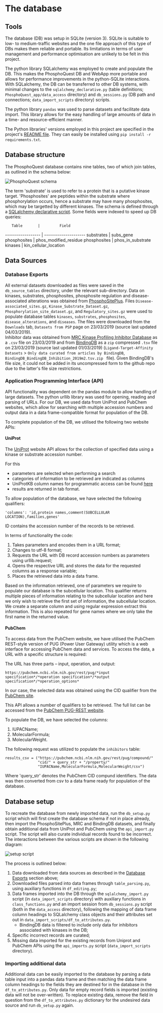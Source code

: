 # The database
## Tools
The database (DB) was setup in SQLite (version 3). SQLite is suitable to low- to medium-traffic websites and the one file approach of this type of DBs makes them reliable and portable. Its limitations in terms of user management and performance optimisation are unlikely to be felt in this project.

The python library SQLalchemy was employed to create and populate the DB. This makes the PhosphoQuest DB and WebApp more portable and allows for performance improvements in the python-SQLite interactions. With SQLalchemy, the DB can be transferred to other DB systems, with minimal changes to the `sqlalchemy_declarative.py` (table definitions; `PhosphoQuest_app/data_access` directory) and `db_sessions.py` (DB path and connections; `data_import_scripts` directory) scripts.

The python library `pandas` was used to parse datasets and facilitate data import. This library allows for the easy handling of large amounts of data in a time- and resource-efficient manner. 

The Python libraries' versions employed in this project are specified in the project's [README file](../README.md#python-package-requirements). They can easily be installed using `pip install -r requirements.txt`.

## Database structure
The PhosphoQuest database contains nine tables, two of which join tables, as outlined in the schema below:

![PhosphoQuest schema](images/PhosphoQuest-2019-03-27_21_26.png)

The term 'substrate' is used to refer to a protein that is a putative kinase target. 'Phosphosites' are peptides within the substrate where phosphorylation occurs, hence a substrate may have many phosphosites, which may be targetted by different kinases.
The schema is defined through a [SQLalchemy declarative script](../PhosphoQuest_app/data_access/sqlalchemy_declarative.py).  Some fields were indexed to speed up DB queries:

       Table       |         Field
------------------ | ---------------------
substrates      | subs_gene
phosphosites | phos_modified_residue
phosphosites | phos_in_substrate
kinases          | kin_cellular_location

 
## Data Sources
### Database Exports
All external datasets downloaded as files were saved in the `db_source_tables` directory, under the relevant sub-directory.
Data on kinases, substrates, phosphosites, phosphosite regulation and 
disease-associated alterations was obtained from [PhosphoSitePlus](https://www.phosphosite.org). Files `Disease-associated_sites.gz`, `Kinase_Substrate_Dataset.gz`, `Phosphorylation_site_dataset.gz`, and `Regulatory_sites.gz` were used to populate database tables `kinases`, `substrates`, `phosphosites`, `disease_alterations`, and `diseases`. The files were downloaded from the `Downloads` tab, `Datasets from PSP` page on 23/03/2019 (source last updated 04/03/2019).  
Inhibitor data was obtained from [MRC Kinase Profiling Inhibitor Database](http://www.kinase-screen.mrc.ac.uk/kinase-inhibitors) as a `.csv` file on 23/03/2019 and from [BindingDB](https://www.bindingdb.org/bind/chemsearch/marvin/SDFdownload.jsp?all_download=yes) as a `zip` compressed `.tsv` file on 23/03/2019 (source last updated 01/03/2019) (`Ligand-Target-Affinity Datasets` > `Only data curated from articles by BindingDB`, `BindingDB_BindingDB_Inhibition_2019m2.tsv.zip ` file). Given BindingDB's file size, it could not be added in its uncompressed form to the github repo due to
the latter's file size restrictions.

### Application Programming Interface (API)
API functionality was dependent on the pandas module to allow handling of large datasets. The python urllib library was used for opening, reading and parsing of URLs. For our DB, we used data from UniProt and PubChem websites, which allow for searching with multiple accession numbers and output data in a data frame-compatible format for population of the DB. 

To complete population of the DB, we utilised the following two website APIs:

####	UniProt

The [UniProt](https://www.uniprot.org/uploadlists/) website API allows for the collection of specified data using a kinase or substrate accession number.

For this
- parameters are selected when performing a search 
- categories of information to be retrieved are indicated as columns
- UniProtKB column names for programmatic access can be found [here](https://www.uniprot.org/help/uniprotkb_column_names)
- results are returned in tab format.

To allow population of the database, we have selected the following qualifiers:
```
'columns': 'id,protein names,comment(SUBCELLULAR LOCATION),families,genes'
```
ID contains the accession number of the records to be retrieved.

In terms of functionality the code:

1. Takes parameters and encodes them in a URL format;
2. Changes to utf-8 format;
3. Requests the URL with DB record accession numbers as parameters using urllib.request;
4. Opens the respective URL and stores the data for the requested columns as a response variable;
5. Places the retrieved data into a data frame.

Based on the information retrieved, one of parameters we require to populate our database is the subcellular location. This qualifier returns multiple pieces of information relating to the subcellular location and here we only wish to retrieve the first set of information, the subcellular location. We create a separate column and using regular expression extract this information. This is also repeated for gene names where we only take the first name in the returned value. 

####	PubChem 

To access data from the PubChem website, we have utilised the PubChem REST-style version of PUG (Power User Gateway) utility which is a web interface for accessing PubChem data and services. To access the data, a URL with a specific structure is required: 

The URL has three parts – input, operation, and output: 

```
https://pubchem.ncbi.nlm.nih.gov/rest/pug/*input specification*/*operation specification*/*output specification*/*operation_options*
```
In our case, the selected data was obtained using the CID qualifier from the [PubChem site](https://pubchem.ncbi.nlm.nih.gov/rest/pug/compound/).

This API allows a number of qualifiers to be retrieved. The full list can be accessed from the [PubChem PUG-REST website](https://pubchemdocs.ncbi.nlm.nih.gov/pug-rest).

To populate the DB, we have selected the columns:

1. IUPACName;
2. MolecularFormula;
3. MolecularWeight.

The following request was utilized to populate the `inhibitors` table:  

```
results_csv = ("https://pubchem.ncbi.nlm.nih.gov/rest/pug/compound/"
               "cid/" + query_str + "/property/"
               "IUPACName,MolecularFormula,MolecularWeight/csv")
```       

Where 'query_str' denotes the PubChem CID compund identifiers. The data was then converted from
csv to a data frame ready for population of the database.
        
## Database setup
To recreate the database from newly imported data, run the `db_setup.py` script which will first create the database schema if not in place already, then import the PhosphoSitePlus, MRC and BindingDB datasets, and finally obtain additional data from UniProt and PubChem using the `api_import.py` script. The script will also curate individual records found to be incorrect.
The interactions between the various scripts are shown in the following diagram:

![setup script](images/data_import.png)

The process is outlined below:

1. Data downloaded from data sources as described in the [Database Exports](#Database-Exports) section above;
2. Downloaded files parsed into data frames through `table_parsing.py`, using auxiliary functions in `df_editing.py`;
3. Data frames imported into the DB through the `sqlalchemy_import.py` script (in `data_import_scripts` directory) with auxiliary functions in `class_functions.py` and an import session from `db_sessions.py` script (both in the `data_access` directory), following the mapping of data frame column headings to SQLalchemy class objects and their attributes set out in `data_import_scripts/df_to_attributes.py`.
    * BindingDB data is filtered to include only data for inhibitors associated with kinases in the DB;
4. Specific incorrect records are curated;
5. Missing data imported for the existing records from Uniprot and PubChem APIs using the `api_imports.py` script (`data_import_scripts` directory).

### Importing additional data
Additional data can be easily imported to the database by parsing a data table input into a pandas data frame and then matching the data frame column headings to the fields they are destined for in the database in the `df_to_attributes.py`.  Only data for empty record fields is imported (existing data will not be over-written). To replace existing data, remove the field in question from the `df_to_attributes.py` dictionary for the undesired data source and run `db_setup.py` again.
